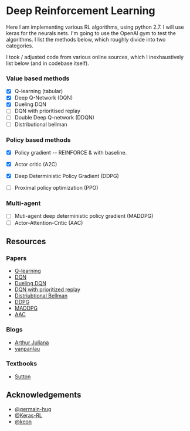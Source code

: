 # Deep Reinforcement Learning

Here I am implementing various RL algorithms, using python 2.7.  I will use keras for the neurals nets. I'm going to
use the OpenAI gym to test the algorithms. I list the methods below, which roughly divide into two
categories.

I took / adjusted code from various online sources, which I inexhaustively list below (and in codebase
itself).

### Value based methods

- [x] Q-learning (tabular)
- [x] Deep Q-Network (DQN)
- [x] Dueling DQN  
- [ ] DQN with prioritised replay
- [ ] Double Deep Q-network (DDQN)  
- [ ] Distributional bellman

### Policy based methods

- [x] Policy gradient -- REINFORCE & with baseline.
- [x] Actor critic (A2C)
- [x] Deep Deterministic Policy Gradient (DDPG)
- [ ] Proximal policy optimization (PPO)


### Multi-agent

- [ ] Muti-agent deep deterministic policy gradient (MADDPG) 
- [ ] Actor-Attention-Critic (AAC)

##  Resources


### Papers
- [Q-learning]()
- [DQN](https://www.nature.com/articles/nature14236)
- [Dueling DQN](://arxiv.org/abs/1511.06581)
- [DQN with prioritized replay](https://arxiv.org/abs/1511.05952)
- [Distriubtional Bellman](https://flyyufelix.github.io/2017/10/24/distributional-bellman.html)
- [DDPG](http://proceedings.mlr.press/v32/silver14.pdf)
- [MADDPG](https://arxiv.org/abs/1706.02275)
- [AAC](https://arxiv.org/abs/1810.02912)

### Blogs
- [Arthur
  Juliana](https://medium.com/emergent-future/simple-reinforcement-learning-with-tensorflow-part-0-q-learning-with-tables-and-neural-networks-d195264329d0)
- [yanpanlau](https://yanpanlau.github.io/2016/10/11/Torcs-Keras.html)


### Textbooks
- [Sutton](http://incompleteideas.net/book/the-book-2nd.html)


## Acknowledgements

 - [@germain-hug](https://github.com/germain-hug/Deep-RL-Keras)
 - [@Keras-RL](https://github.com/keras-rl/keras-rl/blob/master/rl/agents/dqn.py)
 - [@keon](https://github.com/keon/policy-gradient/blob/master/pg.py)
